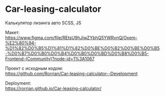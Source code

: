# Car-leasing-calculator

Калькулятор лизинга авто
SCSS, JS

Макет:  
https://www.figma.com/file/REtsU9hJiwZYbhQ5YWRvnQ/Oxem-%E2%80%94-%D1%82%D0%B5%D1%81%D1%82%D0%BE%D0%B2%D0%BE%D0%B5-%D0%B7%D0%B0%D0%B4%D0%B0%D0%BD%D0%B8%D0%B5-Frontend-(Community)?node-id=1%3A1067

Проект с исходным кодом:  
https://github.com/Rorrian/Car-leasing-calculator--Development

Deployment:  
https://rorrian.github.io/Car-leasing-calculator/
